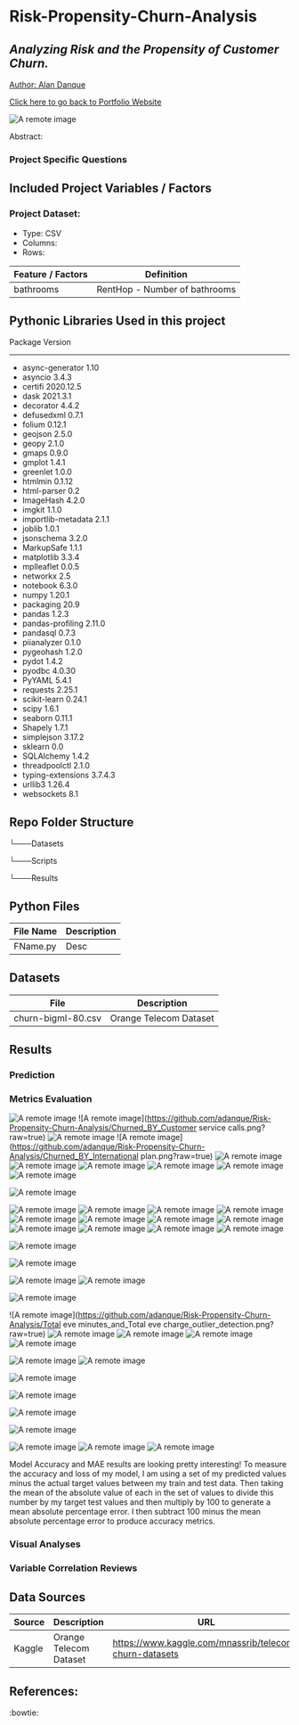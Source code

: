 # Risk-Propensity-Churn-Analysis

## _Analyzing Risk and the Propensity of Customer Churn._

<a href="https://www.linkedin.com/in/alandanque"> Author: Alan Danque </a>

<a href="https://adanque.github.io/">Click here to go back to Portfolio Website </a>

![A remote image](https://adanque.github.io/assets/img/ChurnRisk.jpg)

Abstract: 




### Project Specific Questions




## Included Project Variables / Factors 
### Project Dataset:
- Type:		CSV
- Columns: 	
- Rows:		


 | Feature / Factors | Definition | 
 | --------- | --------- | 
 | bathrooms | RentHop - Number of bathrooms | 



## Pythonic Libraries Used in this project
Package               Version
--------------------- ---------
- async-generator       1.10
- asyncio               3.4.3
- certifi               2020.12.5
- dask                  2021.3.1
- decorator             4.4.2
- defusedxml            0.7.1
- folium                0.12.1
- geojson               2.5.0
- geopy                 2.1.0
- gmaps                 0.9.0
- gmplot                1.4.1
- greenlet              1.0.0
- htmlmin               0.1.12
- html-parser           0.2
- ImageHash             4.2.0
- imgkit                1.1.0
- importlib-metadata    2.1.1
- joblib                1.0.1
- jsonschema            3.2.0
- MarkupSafe            1.1.1
- matplotlib            3.3.4
- mplleaflet            0.0.5
- networkx              2.5
- notebook              6.3.0
- numpy                 1.20.1
- packaging             20.9
- pandas                1.2.3
- pandas-profiling      2.11.0
- pandasql              0.7.3
- piianalyzer           0.1.0
- pygeohash             1.2.0
- pydot                 1.4.2
- pyodbc                4.0.30
- PyYAML                5.4.1
- requests              2.25.1
- scikit-learn          0.24.1
- scipy                 1.6.1
- seaborn               0.11.1
- Shapely               1.7.1
- simplejson            3.17.2
- sklearn               0.0
- SQLAlchemy            1.4.2
- threadpoolctl         2.1.0
- typing-extensions     3.7.4.3
- urllib3               1.26.4
- websockets            8.1

## Repo Folder Structure

└───Datasets

└───Scripts

└───Results

## Python Files 

| File Name  | Description |
| ------ | ------ |
| FName.py | Desc |

## Datasets
| File  | Description |
| ------ | ------ |
| churn-bigml-80.csv | Orange Telecom Dataset | 

## Results




### Prediction


### Metrics Evaluation
![A remote image](https://github.com/adanque/Risk-Propensity-Churn-Analysis/Churned_BY_Area_Code.png?raw=true)
![A remote image](https://github.com/adanque/Risk-Propensity-Churn-Analysis/Churned_BY_Customer service calls.png?raw=true)
![A remote image](https://github.com/adanque/Risk-Propensity-Churn-Analysis/Churned_BY_Customer_service_calls.png?raw=true)
![A remote image](https://github.com/adanque/Risk-Propensity-Churn-Analysis/Churned_BY_International plan.png?raw=true)
![A remote image](https://github.com/adanque/Risk-Propensity-Churn-Analysis/Churned_BY_International_plan.png?raw=true)
![A remote image](https://github.com/adanque/Risk-Propensity-Churn-Analysis/Churned_BY_State.png?raw=true)
![A remote image](https://github.com/adanque/Risk-Propensity-Churn-Analysis/Churned_BY_Voice_mail_plan.png?raw=true)
![A remote image](https://github.com/adanque/Risk-Propensity-Churn-Analysis/Churned_Correlation_Matrix.png?raw=true)
![A remote image](https://github.com/adanque/Risk-Propensity-Churn-Analysis/Churn_BY_State.png?raw=true)
![A remote image](https://github.com/adanque/Risk-Propensity-Churn-Analysis/Churn_Distribution.png?raw=true)

![A remote image](https://github.com/adanque/Risk-Propensity-Churn-Analysis/Churn_Matrix.png?raw=true)

![A remote image](https://github.com/adanque/Risk-Propensity-Churn-Analysis/Distribution_of_likelihood_Total_day_calls_Min_vs_Mean_vs_Max.png?raw=true)
![A remote image](https://github.com/adanque/Risk-Propensity-Churn-Analysis/Distribution_of_likelihood_Total_day_charge_Min_vs_Mean_vs_Max.png?raw=true)
![A remote image](https://github.com/adanque/Risk-Propensity-Churn-Analysis/Distribution_of_likelihood_Total_day_minutes_Min_vs_Mean_vs_Max.png?raw=true)
![A remote image](https://github.com/adanque/Risk-Propensity-Churn-Analysis/Distribution_of_likelihood_Total_eve_calls_Min_vs_Mean_vs_Max.png?raw=true)
![A remote image](https://github.com/adanque/Risk-Propensity-Churn-Analysis/Distribution_of_likelihood_Total_eve_charge_Min_vs_Mean_vs_Max.png?raw=true)
![A remote image](https://github.com/adanque/Risk-Propensity-Churn-Analysis/Distribution_of_likelihood_Total_eve_minutes_Min_vs_Mean_vs_Max.png?raw=true)
![A remote image](https://github.com/adanque/Risk-Propensity-Churn-Analysis/Distribution_of_likelihood_Total_intl_calls_Min_vs_Mean_vs_Max.png?raw=true)
![A remote image](https://github.com/adanque/Risk-Propensity-Churn-Analysis/Distribution_of_likelihood_Total_intl_charge_Min_vs_Mean_vs_Max.png?raw=true)
![A remote image](https://github.com/adanque/Risk-Propensity-Churn-Analysis/Distribution_of_likelihood_Total_intl_minutes_Min_vs_Mean_vs_Max.png?raw=true)
![A remote image](https://github.com/adanque/Risk-Propensity-Churn-Analysis/Distribution_of_likelihood_Total_night_calls_Min_vs_Mean_vs_Max.png?raw=true)
![A remote image](https://github.com/adanque/Risk-Propensity-Churn-Analysis/Distribution_of_likelihood_Total_night_charge_Min_vs_Mean_vs_Max.png?raw=true)
![A remote image](https://github.com/adanque/Risk-Propensity-Churn-Analysis/Distribution_of_likelihood_Total_night_minutes_Min_vs_Mean_vs_Max.png?raw=true)

![A remote image](https://github.com/adanque/Risk-Propensity-Churn-Analysis/Full_Churn_not_Churn_Matrix.png?raw=true)

![A remote image](https://github.com/adanque/Risk-Propensity-Churn-Analysis/No_Churn_Matrix.png?raw=true)

![A remote image](https://github.com/adanque/Risk-Propensity-Churn-Analysis/PCA_Cumulative_Explained_Variance.png?raw=true)
![A remote image](https://github.com/adanque/Risk-Propensity-Churn-Analysis/PCA_Heatmap.png?raw=true)

![A remote image](https://github.com/adanque/Risk-Propensity-Churn-Analysis/Principal_Component_Scatter_Plot.png?raw=true)


![A remote image](https://github.com/adanque/Risk-Propensity-Churn-Analysis/Total eve minutes_and_Total eve charge_outlier_detection.png?raw=true)
![A remote image](https://github.com/adanque/Risk-Propensity-Churn-Analysis/Total_day_calls_and_charge_outlier_detection.png?raw=true)
![A remote image](https://github.com/adanque/Risk-Propensity-Churn-Analysis/Total_eve_minutes_and_Total_eve_charge_outlier_detection.png?raw=true)
![A remote image](https://github.com/adanque/Risk-Propensity-Churn-Analysis/Total_intl_minutes_and_Total_intl_charge_outlier_detection.png?raw=true)
![A remote image](https://github.com/adanque/Risk-Propensity-Churn-Analysis/Total_night_minutes_and_Total_night_charge_outlier_detection.png?raw=true)

![A remote image](https://github.com/adanque/Risk-Propensity-Churn-Analysis/Confusion_Matrix.png?raw=true)
![A remote image](https://github.com/adanque/Risk-Propensity-Churn-Analysis/Final_XGBoost_Confusion_Matrix.png?raw=true)


![A remote image](https://github.com/adanque/Risk-Propensity-Churn-Analysis/SVC_Confusion_Matrix.png?raw=true)

![A remote image](https://github.com/adanque/Risk-Propensity-Churn-Analysis/XGBoost_Confusion_Matrix.png?raw=true)


![A remote image](https://github.com/adanque/Risk-Propensity-Churn-Analysis/Models_Recall_Results.png?raw=true)


![A remote image](https://github.com/adanque/Risk-Propensity-Churn-Analysis/LogisticRegression_Confusion_Matrix.png?raw=true)


![A remote image](https://github.com/adanque/Risk-Propensity-Churn-Analysis/XG_Classification_Report_Results.png?raw=true)
![A remote image](https://github.com/adanque/Risk-Propensity-Churn-Analysis/LR_Classification_Report_Results.png?raw=true)
![A remote image](https://github.com/adanque/Risk-Propensity-Churn-Analysis/SVC_Classification_Report_Results.png?raw=true)

Model Accuracy and MAE results are looking pretty interesting!
To measure the accuracy and loss of my model, I am using a set of my predicted values minus the actual target values between my train and test data. Then taking the mean of the absolute value of each in the set of values to divide this number by my target test values and then multiply by 100 to generate a mean absolute percentage error.  I then subtract 100 minus the mean absolute percentage error to produce accuracy metrics.


### Visual Analyses 



### Variable Correlation Reviews


## Data Sources
| Source  | Description | URL |
| ------ | ------ | ------ |
| Kaggle | Orange Telecom Dataset | https://www.kaggle.com/mnassrib/telecom-churn-datasets | 

## References: 




:bowtie: